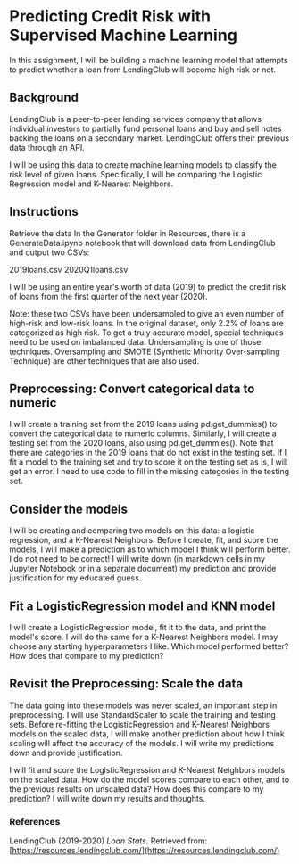 # Predicting Credit Risk with Supervised Machine Learning

In this assignment, I will be building a machine learning model that attempts to predict whether a loan from LendingClub will become high risk or not.

## Background
LendingClub is a peer-to-peer lending services company that allows individual investors to partially fund personal loans and buy and sell notes backing the loans on a secondary market. LendingClub offers their previous data through an API.

I will be using this data to create machine learning models to classify the risk level of given loans. Specifically, I will be comparing the Logistic Regression model and K-Nearest Neighbors.

## Instructions
Retrieve the data
In the Generator folder in Resources, there is a GenerateData.ipynb notebook that will download data from LendingClub and output two CSVs:

2019loans.csv
2020Q1loans.csv

I will be using an entire year's worth of data (2019) to predict the credit risk of loans from the first quarter of the next year (2020).

Note: these two CSVs have been undersampled to give an even number of high-risk and low-risk loans. In the original dataset, only 2.2% of loans are categorized as high risk. To get a truly accurate model, special techniques need to be used on imbalanced data. Undersampling is one of those techniques. Oversampling and SMOTE (Synthetic Minority Over-sampling Technique) are other techniques that are also used.

## Preprocessing: Convert categorical data to numeric
I will create a training set from the 2019 loans using pd.get_dummies() to convert the categorical data to numeric columns. Similarly, I will create a testing set from the 2020 loans, also using pd.get_dummies(). Note that there are categories in the 2019 loans that do not exist in the testing set. If I fit a model to the training set and try to score it on the testing set as is, I will get an error. I need to use code to fill in the missing categories in the testing set.

## Consider the models
I will be creating and comparing two models on this data: a logistic regression, and a K-Nearest Neighbors. Before I create, fit, and score the models, I will make a prediction as to which model I think will perform better. I do not need to be correct! I will write down (in markdown cells in my Jupyter Notebook or in a separate document) my prediction and provide justification for my educated guess.

## Fit a LogisticRegression model and KNN model
I will create a LogisticRegression model, fit it to the data, and print the model's score. I will do the same for a K-Nearest Neighbors model. I may choose any starting hyperparameters I like. Which model performed better? How does that compare to my prediction?

## Revisit the Preprocessing: Scale the data
The data going into these models was never scaled, an important step in preprocessing. I will use StandardScaler to scale the training and testing sets. Before re-fitting the LogisticRegression and K-Nearest Neighbors models on the scaled data, I will make another prediction about how I think scaling will affect the accuracy of the models. I will write my predictions down and provide justification.

I will fit and score the LogisticRegression and K-Nearest Neighbors models on the scaled data. How do the model scores compare to each other, and to the previous results on unscaled data? How does this compare to my prediction? I will write down my results and thoughts.

### References

LendingClub (2019-2020) _Loan Stats_. Retrieved from: [https://resources.lendingclub.com/](https://resources.lendingclub.com/)
